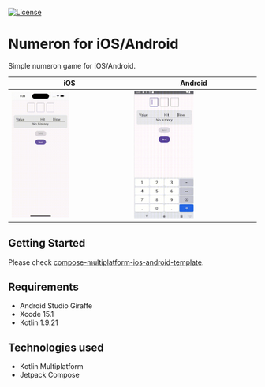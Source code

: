 [![License](https://img.shields.io/badge/License-Apache_2.0-blue.svg)](https://opensource.org/licenses/Apache-2.0)

# Numeron for iOS/Android

Simple numeron game for iOS/Android.

| iOS                                       | Android                                       |
| ----------------------------------------- | --------------------------------------------- |
| <img src="demo/demo_ios.gif" width="50%"> | <img src="demo/demo_android.gif" width="50%"> |

## Getting Started

Please check [compose-multiplatform-ios-android-template](https://github.com/JetBrains/compose-multiplatform-ios-android-template).

## Requirements

- Android Studio Giraffe
- Xcode 15.1
- Kotlin 1.9.21

## Technologies used

- Kotlin Multiplatform
- Jetpack Compose
